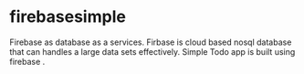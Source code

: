# firebasesimple 
Firebase as database as a services. Firbase is cloud based nosql database that can handles a large  data sets effectively. Simple Todo app is built using firebase . 
